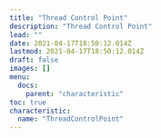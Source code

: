 ```yaml
---
title: "Thread Control Point"
description: "Thread Control Point"
lead: ""
date: 2021-04-17T18:50:12.014Z
lastmod: 2021-04-17T18:50:12.014Z
draft: false
images: []
menu:
  docs:
    parent: "characteristic"
toc: true
characteristic:
  name: "ThreadControlPoint"
---
```

